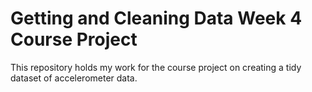 # Getting and Cleaning Data Week 4 Course Project

This repository holds my work for the course project on creating a tidy dataset of accelerometer data. 
